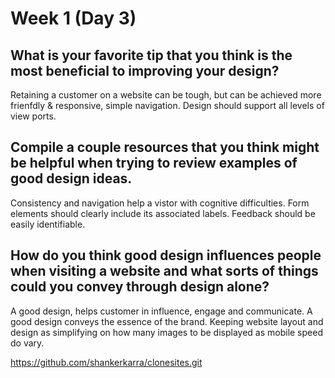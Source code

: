 # Week 1 (Day 3)

## What is your favorite tip that you think is the most beneficial to improving your design?
Retaining a customer on a website can be tough, but can be achieved more frienfdly & responsive, simple navigation. Design should support all levels of view ports.

## Compile a couple resources that you think might be helpful when trying to review examples of good design ideas.
Consistency and navigation help a vistor with cognitive difficulties. Form elements should clearly include its associated labels. Feedback should be easily identifiable. 

## How do you think good design influences people when visiting a website and what sorts of things could you convey through design alone?
A good design, helps customer in influence, engage and communicate. A good design conveys the essence of the brand. Keeping website layout and design as simplifying on how many images to be displayed as mobile speed do vary.


https://github.com/shankerkarra/clonesites.git